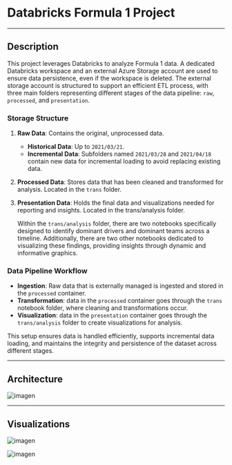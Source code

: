 # Databricks Formula 1 Project
---
## Description

This project leverages Databricks to analyze Formula 1 data. A dedicated Databricks workspace and an external Azure Storage account are used to ensure data persistence, even if the workspace is deleted. The external storage account is structured to support an efficient ETL process, with three main folders representing different stages of the data pipeline: `raw`, `processed`, and `presentation`.

### Storage Structure

1. **Raw Data**: Contains the original, unprocessed data.
   - **Historical Data**: Up to `2021/03/21`.
   - **Incremental Data**: Subfolders named `2021/03/28` and `2021/04/18` contain new data for incremental loading to avoid replacing existing data.

2. **Processed Data**: Stores data that has been cleaned and transformed for analysis. Located in the `trans` folder.

3. **Presentation Data**: Holds the final data and visualizations needed for reporting and insights. Located in the trans/analysis folder.

   Within the `trans/analysis` folder, there are two notebooks specifically designed to identify dominant drivers and dominant teams across a timeline. Additionally, there are two other notebooks dedicated to visualizing these findings, providing insights through dynamic and informative graphics.

### Data Pipeline Workflow

- **Ingestion**: Raw data that is externally managed is ingested and stored in the `processed` container.
- **Transformation**: data in the `processed` container goes through the `trans` notebook folder, where cleaning and transformations occur.
- **Visualization**: data in the `presentation` container goes through the `trans/analysis` folder to create visualizations for analysis.

This setup ensures data is handled efficiently, supports incremental data loading, and maintains the integrity and persistence of the dataset across different stages.

---

## Architecture
![imagen](https://github.com/user-attachments/assets/d1603f0f-8edf-4994-b7c4-3ba6dfb7384c)

---
## Visualizations
![imagen](https://github.com/user-attachments/assets/3498fc14-840a-4873-b053-a4143cdcfa01)

![imagen](https://github.com/user-attachments/assets/0f4cd228-1e10-4daa-8b0f-2d842e228ff7)
